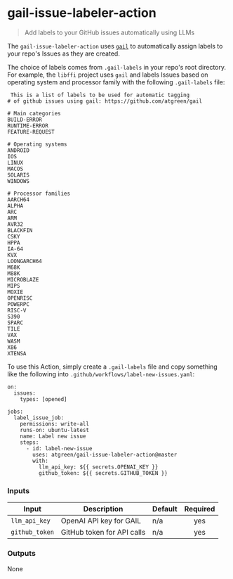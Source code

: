 # gail-issue-labeler-action
> Add labels to your GitHub issues automatically using LLMs

The `gail-issue-labeler-action` uses
[`gail`](https://github.com/atgreen/gail/) to automatically assign
labels to your repo's Issues as they are created.

The choice of labels comes from `.gail-labels` in your repo's root
directory.  For example, the `libffi` project uses `gail` and labels
Issues based on operating system and processor family with the
following `.gail-labels` file:

```
 This is a list of labels to be used for automatic tagging
# of github issues using gail: https://github.com/atgreen/gail

# Main categories
BUILD-ERROR
RUNTIME-ERROR
FEATURE-REQUEST

# Operating systems
ANDROID
IOS
LINUX
MACOS
SOLARIS
WINDOWS

# Processor families
AARCH64
ALPHA
ARC
ARM
AVR32
BLACKFIN
CSKY
HPPA
IA-64
KVX
LOONGARCH64
M68K
M88K
MICROBLAZE
MIPS
MOXIE
OPENRISC
POWERPC
RISC-V
S390
SPARC
TILE
VAX
WASM
X86
XTENSA
```

To use this Action, simply create a `.gail-labels` file and copy
something like the following into `.github/workflows/label-new-issues.yaml`:

```
on:
  issues:
    types: [opened]

jobs:
  label_issue_job:
    permissions: write-all
    runs-on: ubuntu-latest
    name: Label new issue
    steps:
      - id: label-new-issue
        uses: atgreen/gail-issue-labeler-action@master
        with:
          llm_api_key: ${{ secrets.OPENAI_KEY }}
          github_token: ${{ secrets.GITHUB_TOKEN }}
```

<!--doc_begin-->
### Inputs
|Input|Description|Default|Required|
|-----|-----------|-------|:------:|
|`llm_api_key`|OpenAI API key for GAIL|n/a|yes|
|`github_token`|GitHub token for API calls|n/a|yes|
### Outputs
None
<!--doc_end-->